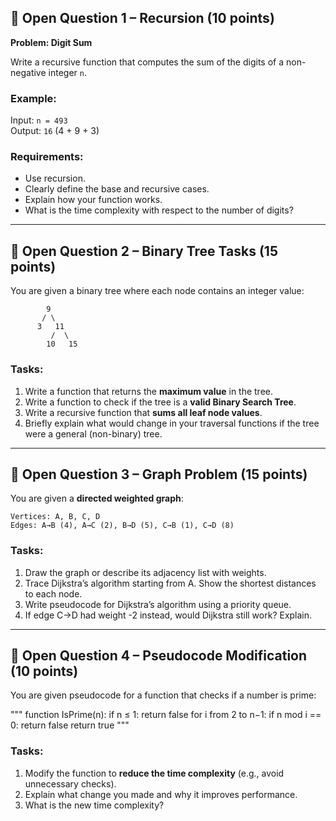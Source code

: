 ## 🧠 Open Question 1 – Recursion (10 points)

**Problem: Digit Sum**

Write a recursive function that computes the sum of the digits of a non-negative integer `n`.

### Example:
Input: `n = 493`  
Output: `16` (4 + 9 + 3)

### Requirements:
- Use recursion.
- Clearly define the base and recursive cases.
- Explain how your function works.
- What is the time complexity with respect to the number of digits?

---

## 🌳 Open Question 2 – Binary Tree Tasks (15 points)

You are given a binary tree where each node contains an integer value:

```
        9
       / \
      3   11
         /  \
        10   15
```

### Tasks:
1. Write a function that returns the **maximum value** in the tree.
2. Write a function to check if the tree is a **valid Binary Search Tree**.
3. Write a recursive function that **sums all leaf node values**.
4. Briefly explain what would change in your traversal functions if the tree were a general (non-binary) tree.

---

## 🔗 Open Question 3 – Graph Problem (15 points)

You are given a **directed weighted graph**:

```
Vertices: A, B, C, D  
Edges: A→B (4), A→C (2), B→D (5), C→B (1), C→D (8)
```

### Tasks:
1. Draw the graph or describe its adjacency list with weights.
2. Trace Dijkstra’s algorithm starting from A. Show the shortest distances to each node.
3. Write pseudocode for Dijkstra’s algorithm using a priority queue.
4. If edge C→D had weight -2 instead, would Dijkstra still work? Explain.

---

## 🔧 Open Question 4 – Pseudocode Modification (10 points)

You are given pseudocode for a function that checks if a number is prime:

"""
function IsPrime(n):
    if n ≤ 1: return false
    for i from 2 to n−1:
        if n mod i == 0:
            return false
    return true
"""

### Tasks:
1. Modify the function to **reduce the time complexity** (e.g., avoid unnecessary checks).
2. Explain what change you made and why it improves performance.
3. What is the new time complexity?